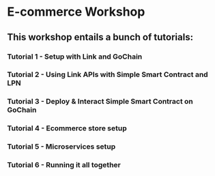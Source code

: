# E-commerce Workshop

## This workshop entails a bunch of tutorials:

### Tutorial 1 - Setup with Link and GoChain
### Tutorial 2 - Using Link APIs with Simple Smart Contract and LPN
### Tutorial 3 - Deploy & Interact Simple Smart Contract on GoChain
### Tutorial 4 - Ecommerce store setup
### Tutorial 5 - Microservices setup
### Tutorial 6 - Running it all together